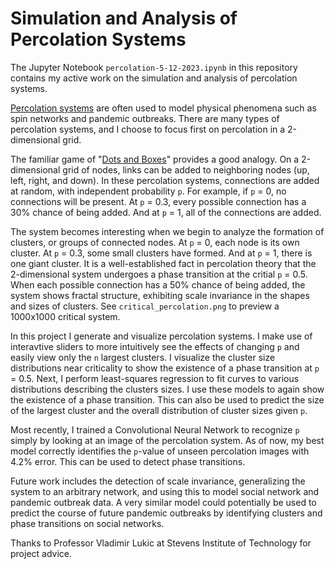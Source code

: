 # Simulation and Analysis of Percolation Systems

The Jupyter Notebook `percolation-5-12-2023.ipynb` in this repository contains my active work on the simulation and analysis of percolation systems.

[Percolation systems](https://en.wikipedia.org/wiki/Percolation_theory) are often used to model physical phenomena such as spin networks and pandemic outbreaks. 
There are many types of percolation systems, and I choose to focus first on percolation in a 2-dimensional grid.  

The familiar game of "[Dots and Boxes](https://en.wikipedia.org/wiki/Dots_and_boxes)" provides a good analogy. On a 2-dimensional grid of nodes, links can be added to
neighboring nodes (up, left, right, and down). In these percolation systems, connections are added at random, with independent probability `p`. For example, if `p` = 0, no connections
will be present. At `p` = 0.3, every possible connection has a 30% chance of being added. And at `p` = 1, all of the connections are added.  

The system becomes interesting when we begin to analyze the formation of clusters, or groups of connected nodes. At `p` = 0, each node is its own cluster. At `p` = 0.3, some small clusters
have formed. And at `p` = 1, there is one giant cluster. It is a well-established fact in percolation theory that the 2-dimensional system undergoes a phase transition at the critial `p` = 0.5.
When each possible connection has a 50% chance of being added, the system shows fractal structure, exhibiting scale invariance in the shapes and sizes of clusters. See `critical_percolation.png` to preview a 1000x1000 critical system. 

In this project I generate and visualize percolation systems. I make use of interavtive sliders to more intuitively see the effects of changing `p` and easily view only the `n` largest clusters.
I visualize the cluster size distributions near criticality to show the existence of a phase transition at `p` = 0.5. Next, I perform least-squares regression to fit curves to various distributions
describing the clusters sizes. I use these models to again show the existence of a phase transition. This can also be used to predict the size of the largest cluster and the overall distribution of cluster sizes given `p`.  

Most recently, I trained a Convolutional Neural Network to recognize `p` simply by looking at an image of the percolation system. As of now, my best model correctly identifies the `p`-value of unseen percolation images with 4.2% error. This can be used to detect phase transitions. 

Future work includes the detection of scale invariance, generalizing the system to an arbitrary network, and using this to model social network and pandemic outbreak data. A very similar model could potentially be used to predict the course of future pandemic outbreaks by identifying clusters and phase transitions on social networks.

Thanks to Professor Vladimir Lukic at Stevens Institute of Technology for project advice.
